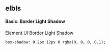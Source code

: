 ## elbls
#### Basic: Border Light Shadow
Element UI Border Light Shadow
```
box-shadow: 0 2px 12px 0 rgba(0, 0, 0, 0.1);
```